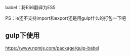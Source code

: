 babel：将ES6翻译为ES5

PS：ie还不支持import和export还是用gulp什么的打包一下吧

## gulp下使用
https://www.npmjs.com/package/gulp-babel

